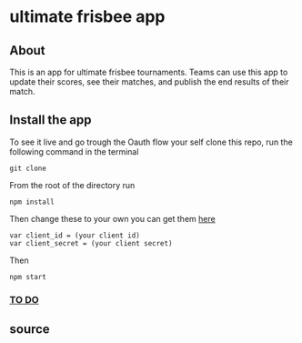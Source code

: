 # ultimate frisbee app


## About
This is an app for ultimate frisbee tournaments. Teams can use this app to update their scores, see their matches, and publish the end results of their match.


## Install the app
To see it live and go trough the Oauth flow your self clone this repo, run the following command in the terminal
```
git clone
```

From the root of the directory run
```
npm install
```

Then change these to your own you can get them [here](https://www.leaguevine.com/docs/api/)
```
var client_id = (your client id)
var client_secret = (your client secret)
```

Then
```
npm start
```




### [TO DO](https://github.com/olli208/minor-frisbee-app/projects/1)


## source
